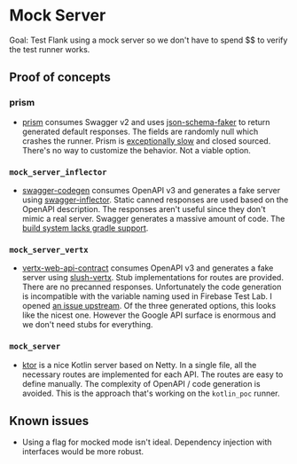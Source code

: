 # Mock Server

Goal: Test Flank using a mock server so we don't have to spend $$ to verify the test runner works.

## Proof of concepts

### prism

- [prism](https://github.com/stoplightio/prism) consumes Swagger v2 and uses [json-schema-faker](https://github.com/json-schema-faker/json-schema-faker) to return generated default responses. The fields are randomly null which crashes the runner. Prism is [exceptionally slow](https://github.com/stoplightio/prism/issues/123) and closed sourced. There's no way to customize the behavior. Not a viable option.

### `mock_server_inflector`

- [swagger-codegen](https://github.com/swagger-api/swagger-codegen/releases/tag/v3.0.0-rc0) consumes OpenAPI v3 and generates a fake server using [swagger-inflector](https://github.com/swagger-api/swagger-inflector). Static canned responses are used based on the OpenAPI description. The responses aren't useful since they don't mimic a real server.  Swagger generates a massive amount of code. The [build system lacks gradle support](https://github.com/swagger-api/swagger-codegen/issues/7578).

### `mock_server_vertx`

- [vertx-web-api-contract](https://github.com/vert-x3/vertx-web/tree/master/vertx-web-api-contract) consumes OpenAPI v3 and generates a fake server using [slush-vertx](https://github.com/pmlopes/slush-vertx). Stub implementations for routes are provided. There are no precanned responses. Unfortunately the code generation is incompatible with the variable naming used in Firebase Test Lab. I opened [an issue upstream](https://github.com/vert-x3/vertx-web/issues/831). Of the three generated options, this looks like the nicest one. However the Google API surface is enormous and we don't need stubs for everything.

### `mock_server`

- [ktor](http://ktor.io/) is a nice Kotlin server based on Netty. In a single file, all the necessary routes are implemented for each API. The routes are easy to define manually. The complexity of OpenAPI / code generation is avoided. This is the approach that's working on the `kotlin_poc` runner.

## Known issues

* Using a flag for mocked mode isn't ideal. Dependency injection with interfaces would be more robust.

